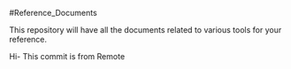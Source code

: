 #Reference_Documents

This repository will have all the documents related to various tools for your reference.


Hi- This commit is from Remote


